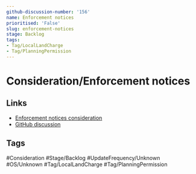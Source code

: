 ```yaml
---
github-discussion-number: '156'
name: Enforcement notices
prioritised: 'False'
slug: enforcement-notices
stage: Backlog
tags:
- Tag/LocalLandCharge
- Tag/PlanningPermission
---
```


# Consideration/Enforcement notices



## Links

* [Enforcement notices consideration](https://design.planning.data.gov.uk/planning-consideration/enforcement-notices)
* [GitHub discussion](https://github.com/digital-land/data-standards-backlog/discussions/156)

## Tags

#Consideration #Stage/Backlog #UpdateFrequency/Unknown #OS/Unknown #Tag/LocalLandCharge #Tag/PlanningPermission